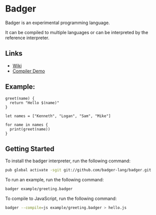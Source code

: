 # Badger

Badger is an experimental programming language.

It can be compiled to multiple languages or can be interpreted by the reference interpreter.

## Links

- [Wiki](https://github.com/badger-lang/badger/wiki)
- [Compiler Demo](http://badger.directcode.org/compiler.html)

## Example:

```badger
greet(name) {
  return "Hello $(name)"
}

let names = ["Kenneth", "Logan", "Sam", "Mike"]

for name in names {
  print(greet(name))
}
```

## Getting Started

To install the badger interpreter, run the following command:

```bash
pub global activate -sgit git://github.com/badger-lang/badger.git
```

To run an example, run the following command:

```bash
badger example/greeting.badger
```

To compile to JavaScript, run the following command:

```bash
badger --compile=js example/greeting.badger > hello.js
```
